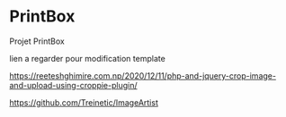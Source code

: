 # PrintBox
Projet PrintBox

lien a regarder pour modification template

https://reeteshghimire.com.np/2020/12/11/php-and-jquery-crop-image-and-upload-using-croppie-plugin/

https://github.com/Treinetic/ImageArtist